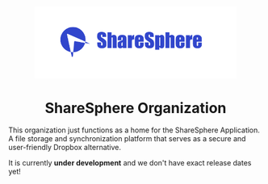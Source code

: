<div align="center">
  <img src="../banner.png" alt="ShareSphere Banner" width="400px" />
  <h1>ShareSphere Organization</h1>
</div>

This organization just functions as a home for the ShareSphere Application.
A file storage and synchronization platform that serves as a secure and user-friendly Dropbox alternative.

It is currently __under development__ and we don't have exact release dates yet!
